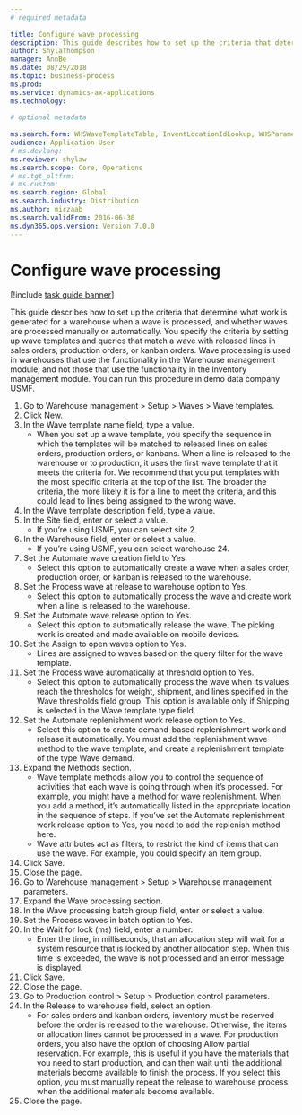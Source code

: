 ```yaml
--- 
# required metadata 
 
title: Configure wave processing
description: This guide describes how to set up the criteria that determine what work is generated for a warehouse when a wave is processed, and whether waves are processed manually or automatically. 
author: ShylaThompson
manager: AnnBe 
ms.date: 08/29/2018
ms.topic: business-process 
ms.prod:  
ms.service: dynamics-ax-applications 
ms.technology:  
 
# optional metadata 
 
ms.search.form: WHSWaveTemplateTable, InventLocationIdLookup, WHSParameters, ProdParameters   
audience: Application User 
# ms.devlang:  
ms.reviewer: shylaw
ms.search.scope: Core, Operations 
# ms.tgt_pltfrm:  
# ms.custom:  
ms.search.region: Global
ms.search.industry: Distribution
ms.author: mirzaab
ms.search.validFrom: 2016-06-30 
ms.dyn365.ops.version: Version 7.0.0 
---
```

# Configure wave processing

[!include [task guide banner](../../includes/task-guide-banner.md)]

This guide describes how to set up the criteria that determine what work is generated for a warehouse when a wave is processed, and whether waves are processed manually or automatically. You specify the criteria by setting up wave templates and queries that match a wave with released lines in sales orders, production orders, or kanban orders. Wave processing is used in warehouses that use the functionality in the Warehouse management module, and not those that use the functionality in the Inventory management module. You can run this procedure in demo data company USMF.

1. Go to Warehouse management > Setup > Waves > Wave templates.
2. Click New.
3. In the Wave template name field, type a value.
    * When you set up a wave template, you specify the sequence in which the templates will be matched to released lines on sales orders, production orders, or kanbans. When a line is released to the warehouse or to production, it uses the first wave template that it meets the criteria for. We recommend that you put templates with the most specific criteria at the top of the list. The broader the criteria, the more likely it is for a line to meet the criteria, and this could lead to lines being assigned to the wrong wave.  
4. In the Wave template description field, type a value.
5. In the Site field, enter or select a value.
    * If you’re using USMF, you can select site 2.  
6. In the Warehouse field, enter or select a value.
    * If you’re using USMF, you can select warehouse 24.  
7. Set the Automate wave creation field to Yes.
    * Select this option to automatically create a wave when a sales order, production order, or kanban is released to the warehouse.  
8. Set the Process wave at release to warehouse option to Yes. 
    * Select this option to automatically process the wave and create work when a line is released to the warehouse.  
9. Set the Automate wave release option to Yes. 
    * Select this option to automatically release the wave. The picking work is created and made available on mobile devices.  
10. Set the Assign to open waves option to Yes. 
    * Lines are assigned to waves based on the query filter for the wave template.  
11. Set the Process wave automatically at threshold option to Yes. 
    * Select this option to automatically process the wave when its values reach the thresholds for weight, shipment, and lines specified in the Wave thresholds field group. This option is available only if Shipping is selected in the Wave template type field.  
12. Set the Automate replenishment work release option to Yes. 
    * Select this option to create demand-based replenishment work and release it automatically. You must add the replenishment wave method to the wave template, and create a replenishment template of the type Wave demand.  
13. Expand the Methods section.
    * Wave template methods allow you to control the sequence of activities that each wave is going through when it’s processed. For example, you might have a method for wave replenishment. When you add a method, it’s automatically listed in the appropriate location in the sequence of steps. If you’ve set the Automate replenishment work release option to Yes, you need to add the replenish method here.  
    * Wave attributes act as filters, to restrict the kind of items that can use the wave. For example, you could specify an item group.  
14. Click Save.
15. Close the page.
16. Go to Warehouse management > Setup > Warehouse management parameters.
17. Expand the Wave processing section.
18. In the Wave processing batch group field, enter or select a value.
19. Set the Process waves in batch option to Yes.
20. In the Wait for lock (ms) field, enter a number.
    * Enter the time, in milliseconds, that an allocation step will wait for a system resource that is locked by another allocation step. When this time is exceeded, the wave is not processed and an error message is displayed.  
21. Click Save.
22. Close the page.
23. Go to Production control > Setup > Production control parameters.
24. In the Release to warehouse field, select an option.
    * For sales orders and kanban orders, inventory must be reserved before the order is released to the warehouse. Otherwise, the items or allocation lines cannot be processed in a wave. For production orders, you also have the option of choosing Allow partial reservation. For example, this is useful if you have the materials that you need to start production, and can then wait until the additional materials become available to finish the process. If you select this option, you must manually repeat the release to warehouse process when the additional materials become available.  
25. Close the page.

